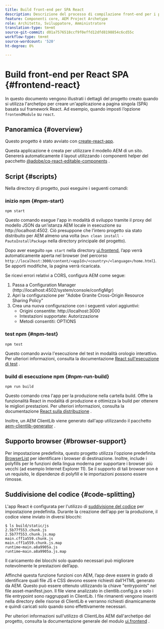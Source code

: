 ```yaml
---
title: Build front-end per SPA React
description: Descrizione del processo di compilazione front-end per i progetti SPA basati su React
feature: Componenti core, AEM Project Archetype
role: Architetto, Sviluppatore, Amministratore
translation-type: tm+mt
source-git-commit: d01a7576518ccf9f0effd12dfd8198854c6cd55c
workflow-type: tm+mt
source-wordcount: '520'
ht-degree: 0%

---
```



# Build front-end per React SPA {#frontend-react}

In questo documento vengono illustrati i dettagli del progetto creato quando si utilizza l&#39;archetipo per creare un&#39;applicazione a pagina singola (SPA) basata sul framework React. Ad esempio, quando imposti l’opzione `frontendModule` su `react`.

## Panoramica {#overview}

Questo progetto è stato avviato con [create-react-app](https://github.com/facebook/create-react-app).

Questa applicazione è creata per utilizzare il modello AEM di un sito. Genererà automaticamente il layout utilizzando i componenti helper del pacchetto [@adobe/cq-react-editable-components](https://www.npmjs.com/package/@adobe/cq-react-editable-components) .

## Script {#scripts}

Nella directory di progetto, puoi eseguire i seguenti comandi:

### inizio npm {#npm-start}

```shell
npm start
```

Questo comando esegue l&#39;app in modalità di sviluppo tramite il proxy del modello JSON da un&#39;istanza AEM locale in esecuzione su http://localhost:4502. Ciò presuppone che l’intero progetto sia stato distribuito per AEM almeno una volta (`mvn clean install -PautoInstallPackage` nella directory principale del progetto).

Dopo aver eseguito `npm start` nella directory [ui.frontend](uifrontend.md), l’app verrà automaticamente aperta nel browser (nel percorso `http://localhost:3000/content/<appId>/<country>/<language>/home.html`). Se apporti modifiche, la pagina verrà ricaricata.

Se ricevi errori relativi a CORS, configura AEM come segue:

1. Passa a Configuration Manager (http://localhost:4502/system/console/configMgr)
1. Apri la configurazione per &quot;Adobe Granite Cross-Origin Resource Sharing Policy&quot;
1. Crea una nuova configurazione con i seguenti valori aggiuntivi:
   * Origini consentite: http://localhost:3000
   * Intestazioni supportate: Autorizzazione
   * Metodi consentiti: OPTIONS

### test npm {#npm-test}

```shell
npm test
```

Questo comando avvia l&#39;esecuzione del test in modalità orologio interattivo. Per ulteriori informazioni, consulta la documentazione [React sull&#39;esecuzione di test](https://facebook.github.io/create-react-app/docs/running-tests) .

### build di esecuzione npm {#npm-run-build}

```shell
npm run build
```

Questo comando crea l&#39;app per la produzione nella cartella build. Offre la funzionalità React in modalità di produzione e ottimizza la build per ottenere le migliori prestazioni. Per ulteriori informazioni, consulta la documentazione [React sulla distribuzione](https://facebook.github.io/create-react-app/docs/deployment) .

Inoltre, un AEM ClientLib viene generato dall&#39;app utilizzando il pacchetto [aem-clientlib-generator](https://github.com/wcm-io-frontend/aem-clientlib-generator) .

## Supporto browser {#browser-support}

Per impostazione predefinita, questo progetto utilizza l&#39;opzione predefinita [BrowserList](https://github.com/browserslist/browserslist) per identificare i browser di destinazione. Inoltre, include i polyfills per le funzioni della lingua moderna per supportare i browser più vecchi (ad esempio Internet Explorer 11). Se il supporto di tali browser non è un requisito, le dipendenze di polyfill e le importazioni possono essere rimosse.

## Suddivisione del codice {#code-splitting}

L&#39;app React è configurata per l&#39;utilizzo di [suddivisione del codice](https://webpack.js.org/guides/code-splitting) per impostazione predefinita. Durante la creazione dell&#39;app per la produzione, il codice viene inviato in diversi blocchi:

```shell
$ ls build/static/js
2.5b77f553.chunk.js
2.5b77f553.chunk.js.map
main.cff1a559.chunk.js
main.cff1a559.chunk.js.map
runtime~main.a8a9905a.js
runtime~main.a8a9905a.js.map
```

Il caricamento dei blocchi solo quando necessari può migliorare notevolmente le prestazioni dell’app.

Affinché questa funzione funzioni con AEM, l’app deve essere in grado di identificare quali file JS e CSS devono essere richiesti dall’HTML generato da AEM. Questo può essere ottenuto utilizzando la chiave &quot;entrypoints&quot; nel file asset-manifest.json. Il file viene analizzato in clientlib.config.js e solo i file entrypoint sono raggruppati in ClientLib. I file rimanenti vengono inseriti nella directory delle risorse di ClientLib e verranno richiesti dinamicamente e quindi caricati solo quando sono effettivamente necessari.

Per ulteriori informazioni sull&#39;utilizzo di ClientLibs AEM dall&#39;archetipo del progetto, consulta la documentazione generale del modulo [ui.frontend](uifrontend.md#clientlibs) .
